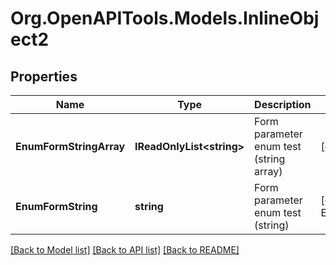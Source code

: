 # Org.OpenAPITools.Models.InlineObject2
## Properties

Name | Type | Description | Notes
------------ | ------------- | ------------- | -------------
**EnumFormStringArray** | **IReadOnlyList&lt;string&gt;** | Form parameter enum test (string array) | [optional] 
**EnumFormString** | **string** | Form parameter enum test (string) | [optional] [default to EnumFormStringEnum.Efg]

[[Back to Model list]](../README.md#documentation-for-models) [[Back to API list]](../README.md#documentation-for-api-endpoints) [[Back to README]](../README.md)

